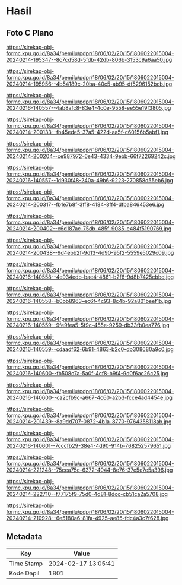 # Hasil

## Foto C Plano

https://sirekap-obj-formc.kpu.go.id/8a34/pemilu/pdpr/18/06/02/20/15/1806022015004-20240214-195347--8c7cd58d-5fdb-42db-806b-3153c9a6aa50.jpg

https://sirekap-obj-formc.kpu.go.id/8a34/pemilu/pdpr/18/06/02/20/15/1806022015004-20240214-195956--4b54189c-20ba-40c5-ab95-df5296152bcb.jpg

https://sirekap-obj-formc.kpu.go.id/8a34/pemilu/pdpr/18/06/02/20/15/1806022015004-20240216-140557--4ab8afc8-83e4-4c0e-9558-ee55e19f3805.jpg

https://sirekap-obj-formc.kpu.go.id/8a34/pemilu/pdpr/18/06/02/20/15/1806022015004-20240214-200133--fb45ede5-37a5-422d-aa5f-c60156b5abf1.jpg

https://sirekap-obj-formc.kpu.go.id/8a34/pemilu/pdpr/18/06/02/20/15/1806022015004-20240214-200204--ce987972-6e43-4334-9ebb-66f72269242c.jpg

https://sirekap-obj-formc.kpu.go.id/8a34/pemilu/pdpr/18/06/02/20/15/1806022015004-20240216-140557--1d930f48-240a-49b6-9223-270858d55eb6.jpg

https://sirekap-obj-formc.kpu.go.id/8a34/pemilu/pdpr/18/06/02/20/15/1806022015004-20240214-200317--fb1e7b8f-3ff8-4184-8ff4-dfba846453e6.jpg

https://sirekap-obj-formc.kpu.go.id/8a34/pemilu/pdpr/18/06/02/20/15/1806022015004-20240214-200402--c6d187ac-75db-485f-9085-e484f5190769.jpg

https://sirekap-obj-formc.kpu.go.id/8a34/pemilu/pdpr/18/06/02/20/15/1806022015004-20240214-200438--9d4ebb2f-9d13-4d90-95f2-5559e5029c09.jpg

https://sirekap-obj-formc.kpu.go.id/8a34/pemilu/pdpr/18/06/02/20/15/1806022015004-20240216-140558--4e934edb-bae4-4861-b2f6-9d8b7425cbbd.jpg

https://sirekap-obj-formc.kpu.go.id/8a34/pemilu/pdpr/18/06/02/20/15/1806022015004-20240216-140558--b0bb8963-ec6f-4c93-8c4b-92a801beef1b.jpg

https://sirekap-obj-formc.kpu.go.id/8a34/pemilu/pdpr/18/06/02/20/15/1806022015004-20240216-140559--9fe9fea5-5f9c-455e-9259-db33fb0ea776.jpg

https://sirekap-obj-formc.kpu.go.id/8a34/pemilu/pdpr/18/06/02/20/15/1806022015004-20240216-140559--cdaadf62-6b91-4863-b2c0-db308680a9c0.jpg

https://sirekap-obj-formc.kpu.go.id/8a34/pemilu/pdpr/18/06/02/20/15/1806022015004-20240216-140600--fb508c7a-5a0f-4cf8-b9f4-9d0f6ac26c25.jpg

https://sirekap-obj-formc.kpu.go.id/8a34/pemilu/pdpr/18/06/02/20/15/1806022015004-20240216-140600--ca2cfb9c-a667-4c60-a2b3-fcce4ad4454e.jpg

https://sirekap-obj-formc.kpu.go.id/8a34/pemilu/pdpr/18/06/02/20/15/1806022015004-20240214-201439--8a9dd707-0872-4b1a-8770-9764358118ab.jpg

https://sirekap-obj-formc.kpu.go.id/8a34/pemilu/pdpr/18/06/02/20/15/1806022015004-20240216-140601--7cccfb29-38e4-4d90-914b-768252579651.jpg

https://sirekap-obj-formc.kpu.go.id/8a34/pemilu/pdpr/18/06/02/20/15/1806022015004-20240214-221248--75cea75c-6372-4044-8e76-37e5e7e5a396.jpg

https://sirekap-obj-formc.kpu.go.id/8a34/pemilu/pdpr/18/06/02/20/15/1806022015004-20240214-222710--f77175f9-75d0-4d81-8dcc-cb51ca2a5708.jpg

https://sirekap-obj-formc.kpu.go.id/8a34/pemilu/pdpr/18/06/02/20/15/1806022015004-20240214-210928--6e5180a6-81fa-4925-ae85-fdc4a3c7f628.jpg


## Metadata

| Key        | Value               |
| ---------- | ------------------- |
| Time Stamp | 2024-02-17 13:05:41 |
| Kode Dapil | 1801                |



